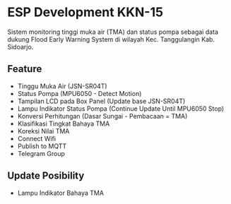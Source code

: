 # ESP Development KKN-15

Sistem monitoring tinggi muka air (TMA) dan status pompa sebagai data dukung Flood Early Warning System di wilayah Kec. Tanggulangin Kab. Sidoarjo.



## Feature

- Tinggu Muka Air (JSN-SR04T)
- Status Pompa (MPU6050 - Detect Motion)
- Tampilan LCD pada Box Panel (Update base JSN-SR04T)
- Lampu Indikator Status Pompa (Continue Update Until MPU6050 Stop)
- Konversi Perhitungan (Dasar Sungai - Pembacaan = TMA)
- Klasifikasi Tingkat Bahaya TMA
- Koreksi Nilai TMA 
- Connect Wifi 
- Publish to MQTT
- Telegram Group



## Update Posibility
- Lampu Indikator Bahaya TMA 
